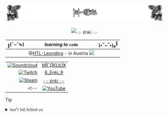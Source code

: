 <!-- STERNEN-NACHT - HEADER -->
<!--$$
\color {white}{\small ^｡ \qquad  ° \quad ^⋆ }\color {lightblue}{\normalsize \qquad  ^｡ }\color {deepskyblue}{\quad  \tiny ⋆  \space }\color {lightblue}{^ ﾟ \qquad }\color {lavendar}{｡ \quad \small ^⋆ }\color {white}{\quad  ⋆ }\color {deepskyblue}{\tiny ^｡ }\color {white}{\qquad \quad ﾟ \qquad \small ^⋆ }\color {lightblue}{\space \space  ｡ \tiny \quad ^｡ \space ^⋆ }\color {white}{\qquad ｡ \space ⋆ }\color {lightblue}{\quad ^｡ \space ^ ﾟ \quad ^⋆ }\color {deepskyblue}{\normalsize \qquad  ^｡ \quad  }\color {white}{\Huge ☾ \qquad }\color {lightblue}{\tiny ⋆  }\color {white}{\space ^ ﾟ }\color {deepskyblue}{\qquad ｡ \quad }\color {white}{\small ^⋆ \quad  ⋆ }\color {lightblue}{\tiny ^｡ \qquad }\color {deepskyblue}{\quad ﾟ }\color {lightblue}{\qquad \small ^⋆ }\color {white}{\space \space  ｡ \tiny \quad ^｡ }\color {deepskyblue}{\space ^⋆ }\color {lightblue}{\qquad ｡ \space ⋆}\color {white}{ \quad ^｡ \space ^ ﾟ}
$$
<!--
-->

<!-- FROHES NEUES JAHR - HEADER -->
<!--
$$
\color{bisque}{\large    ( \Huge ^ﾉ }
\color{black}{\large ◕}
\color{lightcoral}{\small ヮ}
\color{black}{\normalsize ◕}
\color{bisque}{\large  ) \large ^ﾉ }
\color{yellow}{\small \space ^* }
\color{white}{:}
\color{moccasin}{･ﾟ \space }
\color{yellow}{ ^✧ \qquad }
\color{seagreen}{\Huge ᴴᵃᵖᵖʸ \space\space ⁿᵉʷ \space\space ʸᵉᵃʳ }
\color{white}{ \qquad ^🍺} 
\color{bisque}{ \small ^٩}
\color{bisque}{\large ( }
\color{black}{\large ^■ }
\color{lightcoral}{\small ⌣ }
\color{black}{\large ^■}
\color{black}{\huge ^⫬ }
\color{bisque}{\normalsize ԅ}
\color{bisque}{\large ) }
$$
-->

<!-- LATEX - CODE - HEADER  -->
<!--
$$\color{bisque}{
📑 \Huge ( }
\color{white}{
\Huge ˆ }
\Large \color{white}{
⌣ }
\color{white}{
\Huge ˆ }
\color{bisque}{ԅ)}
\quad \small \color{green}{
... }
\large \color{lawngreen}{
code }
\small \color{green}{
... }
\color{bisque}{
\quad \Huge ( }
\color{pink}{
\large • }
\color{white}{
\Huge ‾ }
\color{white}{
\Large ⌣ }
\color{white}{
\Huge ‾ }
\color{pink}{
\large • }
\color{bisque}{
\Huge )و }
\color{white}{
\small 💾 }
$$ 
-->

<!-- STANDARD - CODE - HEADER -->
<!--
 <p align="center"> <sub>📑</sub>(ˆ⌣ˆԅ) ____ code ____ (•‾⌣‾•)و<sup>💾</sup> </p> 
-->

<!-- SOME OTHER - HEADERS -->

<!-- 
<p align="center">  (っ ºДº)っ ︵ ⌨ </p>

♥(ˆ⌣ˆԅ)

☚(ﾟヮﾟ☚)

(◍ᴗ◍)♡ ✧*。

🍺٩(º◡º )

(ﾉ◕ヮ◕)ﾉ*:･ﾟ✧ ✧ ･: *ヽ(◕ヮ◕ヽ)
-->

<div align="center">
 
<!--                          https://github.com/IxI-Enki/IxI-Enki/README.md    ==    Profile Page                          -->
![Lamassu_(x2)](https://github.com/IxI-Enki/IxI-Enki/blob/main/.dev/visual/Lamassu_IxI-Enki%20%5B(Fusszeile)(tiny)%5D.png?raw=true)
---

<div align="center">

![𓂍 ꂅnki 𓂍](https://github.com/user-attachments/assets/94314d75-af0b-4d02-882c-c83beea0f514)
<!--https://github.com/user-attachments/assets/ba059c5e-adfa-46c4-92bd-890cd7f8a913-->


</div>

  | <sub>📑</sub>(ˆ⌣ˆԅ) |                                  *learning to* `code`                                           | (•‾⌣‾•)و<sup>💾</sup> |
  |:-------------------- | :---------------------------------------------------------------------------------------------: | ----------------------: |
  |                      | @[HTL-Leonding](https://www.htl-leonding.at) - in Austria ![](https://flagcdn.com/16x12/at.png) |                         |

</div>

<div align="right">
 
|        |   |
|                                                  --:                                                |                            :-:                                         |   
|  [![Soundcloud](https://img.shields.io/badge/Soundcloud-FF3300?logo=Soundcloud&logoColor=white)](#) | [ ϺΪΓДКЏĿΪӾ](https://soundcloud.com/ix-ilukarim)                       |   
|  [![Twitch](https://img.shields.io/badge/Twitch-%239146FF.svg?logo=Twitch&logoColor=white)](#)      | [6_Enki_9](https://www.youtube.com/@JanRitt_IxI)                       |   
|  [![Steam](https://img.shields.io/badge/Steam-%23000000.svg?logo=steam&logoColor=white)](#)         | [𓂍 ꂅnki 𓂍 ](https://steamcommunity.com/profiles/76561198206790724/)  |  
<!-- |  [![YouTube](https://img.shields.io/badge/YouTube-%23FF0000.svg?logo=YouTube&logoColor=white)](#)   | [ J. R. ](https://www.youtube.com/@JanRitt_IxI)                        | -->       

</div> 

<!--   BADGES 
   [![Visual Studio](https://custom-icon-badges.demolab.com/badge/Visual%20Studio-5C2D91.svg?&logo=visual-studio&logoColor=white)](#)
   [![Visual Studio Code](https://custom-icon-badges.demolab.com/badge/Visual%20Studio%20Code-0078d7.svg?logo=vsc&logoColor=white)](#)
   [![Notepad++](https://img.shields.io/badge/Notepad++-90E59A.svg?&logo=notepad%2b%2b&logoColor=black)](#)
   [![Windows](https://custom-icon-badges.demolab.com/badge/Windows-0078D6?logo=windows11&logoColor=white)](#)
   [![Kali Linux](https://img.shields.io/badge/Kali%20Linux-557C94?logo=kalilinux&logoColor=fff)](#)
   [![Android](https://img.shields.io/badge/Android-3DDC84?logo=android&logoColor=white)](#)
   [![C#](https://custom-icon-badges.demolab.com/badge/C%23-%23239120.svg?logo=cshrp&logoColor=white)](#)
   [![Markdown](https://img.shields.io/badge/Markdown-%23000000.svg?logo=markdown&logoColor=white)](#)
   [![JavaScript](https://img.shields.io/badge/JavaScript-F7DF1E?logo=javascript&logoColor=000)](#)
   [![HTML](https://img.shields.io/badge/HTML-%23E34F26.svg?logo=html5&logoColor=white)](#)
   [![CSS](https://img.shields.io/badge/CSS-1572B6?logo=css3&logoColor=fff)](#)
   [![C](https://img.shields.io/badge/C-00599C?logo=c&logoColor=white)](#)
   [![Bash](https://img.shields.io/badge/Bash-4EAA25?logo=gnubash&logoColor=fff)](#)
   [![C++](https://img.shields.io/badge/C++-%2300599C.svg?logo=c%2B%2B&logoColor=white)](#)
   [![GitHub](https://img.shields.io/badge/GitHub-%23121011.svg?logo=github&logoColor=white)](#)
   [![Gmail](https://img.shields.io/badge/Gmail-D14836?logo=gmail&logoColor=white)](#)
   [![Twitch](https://img.shields.io/badge/Twitch-%239146FF.svg?logo=Twitch&logoColor=white)](#)
   [![WhatsApp](https://img.shields.io/badge/WhatsApp-25D366?logo=whatsapp&logoColor=white)](#)
   [![Soundcloud](https://img.shields.io/badge/Soundcloud-FF3300?logo=Soundcloud&logoColor=white)](#)
   [![YouTube](https://img.shields.io/badge/YouTube-%23FF0000.svg?logo=YouTube&logoColor=white)](#)
   [![Zsh](https://img.shields.io/badge/Zsh-F15A24?logo=zsh&logoColor=fff)](#)
   [![Steam](https://img.shields.io/badge/Steam-%23000000.svg?logo=steam&logoColor=white)](#)
   [![Unity](https://img.shields.io/badge/Unity-%23000000.svg?logo=unity&logoColor=white)](#)
   [![Godot Engine](https://img.shields.io/badge/Godot-%23FFFFFF.svg?logo=godot-engine)](#)
   [![NodeJS](https://img.shields.io/badge/Node.js-6DA55F?logo=node.js&logoColor=white)](#)
   [![Docker](https://img.shields.io/badge/Docker-2496ED?logo=docker&logoColor=fff)](#)
   [![Blazor](https://img.shields.io/badge/Blazor-512BD4?logo=blazor&logoColor=fff)](#)
   [[![.NET](https://img.shields.io/badge/.NET-512BD4?logo=dotnet&logoColor=fff)](#)
   [![Codecademy](https://img.shields.io/badge/Codecademy-%2321759B.svg?logo=codecademy&logoColor=white)](#)
   [![Coursera](https://img.shields.io/badge/Coursera-0056D2?logo=coursera&logoColor=fff)](#)
   [![freeCodeCamp](https://img.shields.io/badge/freeCodeCamp-0A0A23?logo=freecodecamp&logoColor=fff)](#)
   [![W3Schools](https://img.shields.io/badge/W3Schools-04AA6D?logo=w3schools&logoColor=fff)](#)
   [![ReadMe](https://img.shields.io/badge/ReadMe-018EF5?logo=readme&logoColor=fff)](#)
   [![Read the Docs](https://img.shields.io/badge/Read%20the%20Docs-8CA1AF?logo=readthedocs&logoColor=fff)](#)
   [![Gimp](https://img.shields.io/badge/Gimp-5C5543?logo=gimp&logoColor=white)](#)
   [![Adobe Premiere Pro](https://img.shields.io/badge/Adobe%20Premiere%20Pro-9999FF?logo=Adobe%20Premiere%20Pro&logoColor=white)](#)
   [![Adobe Photoshop](https://img.shields.io/badge/Adobe%20Photoshop-31A8FF?logo=Adobe%20Photoshop&logoColor=black)](#)
   [![Adobe Lightroom](https://img.shields.io/badge/Adobe%20Lightroom-31A8FF?logo=Adobe%20Lightroom&logoColor=white)](#)
   [![Oracle](https://img.shields.io/badge/Oracle-F80000?logo=oracle&logoColor=fff)](#)
   [![MySQL](https://img.shields.io/badge/MySQL-4479A1?logo=mysql&logoColor=fff)](#)
   [![Postgres](https://img.shields.io/badge/Postgres-%23316192.svg?logo=postgresql&logoColor=white)](#)
   [![Google Drive](https://img.shields.io/badge/Google%20Drive-4285F4?logo=googledrive&logoColor=fff)](#)
   [![Opera](https://img.shields.io/badge/Opera-FF1B2D?logo=Opera&logoColor=white)](#)
   [![Firefox](https://img.shields.io/badge/Firefox-FF7139?logo=Firefox&logoColor=white)](#)
   [![Brave](https://img.shields.io/badge/Brave-FB542B?logo=Brave&logoColor=white)](#)
   [![Opera GX](https://img.shields.io/badge/Opera%20GX-EE2950?logo=operagx&logoColor=fff)](#)
   [![Tor](https://img.shields.io/badge/Tor-7D4698?logo=Tor-Browser&logoColor=white)](#)
-->

<!-- Zalgo Text : ḏ͉̖̥̳̖̥̲̳̳͍̖͢ǫ̦̟͍̦͕͉n̨̫̟̟̦'̡͓͇̣̱̝ͅṯ̣͖̱̣̘̩̙̯̘̬͢ͅ f̢̲̳͇͕ą̥̮̝̖̯͖l͈̤̟̝̖͜ b̧̮̗̥͈̘̰̪͖͚̫͉ͅȩ̝̠͙͔͉̲̫͎͇ḩ̮̖̝̳̦̞i̱͕̲̬͓͇͎͜n̡̪͍̦̤͎̱ḑ͇͎̯̲̩̥̜̙̜̞̭ o̡͈̖̰̳͓̥̮͕n͎̭̣̩̮͜    https://fsymbols.com/generators/zalgo/    <sup>⁈</sup>(Ꜣꜥ<sub><sup>ノ</sup></sub>◥益<sub><sup>◤</sup></sub>)ノ    ֎ ֍ ۞⌡Ꙇ꙳  --> 


<!-- Symbols:      ¸｡﹀︿﹇﹈﹄﹉﹊﹋﹌﹍﹎﹏﹃﹂﹁︷︸ﾡ｣｢￢﹥﹤﹖﹗﹐﹑﹒﹔﹕  
丫 乂 丷 冫 十 彡 支 木 氵 灬 爪 爫 王 盺 ﾑ ｪ ｴ ｴ ﾵ ￂ ￆ ￔ ￕ ￖ ￂ ₰ ⺌ ⺍ ⺡ ⺣ ⺾ ⺿ ⼈ ⼗ 〄 〤〪〭〫〬 。 〇゙゙   
  ゙゚ ゛ ゜ ㄛ ㄚ ㆵ ㆶ ㆴ ㆳ ㆷ ㇗ ㇘ ㇄ ㇏  ﹐㇁㇓ ㇂ ⦿ ⦅ ⦆ ⤵ ⤴ 丨 亻 亅
  ၦ ၦၣ  န   ႙ၴူၣ    𝔣ⷵⷳﯨﹸ                              𝔡̷͔̟͓̦͍͖        -->                 
  <!--                                                                                                      "secret" Binary: 𝔡̥̩̥̥̩̩̥̩̥̩̩̥̩̩̩̩̥̩̩̩̥̥̩̩̥̩̩̩̥̩̥̥̥̩̥̥̥̥̥̥̩̩̥̩̥̥̩̥̩̩̥̩̩̥̩̩̩̥̥̥̥̥̩̩̥̩̩̩̩̥̩̩̩̥̥̩̥̥̩̩̩̥̩̥̥̥̩̩̥̥̥̥̩̥̩̩̥̩̩̩̥̥̩̩̩̥̩̥̥̥̥̩̥̥̥̥̥̩̩̩̥̥̩̩̥̩̩̩̥̩̥̥̥̩̩̩̥̩̥̩̥̩̩̥̥̩̩̥̥̩̩̥̥̩̩̥̥̥̩̥̥̥̥̥̥̩̩̥̩̥̥̥̥̩̩̥̥̥̩̥̩̥̩̩̩̥̥̩̥̥̥̩̩̥̥̩̥̩  𝔡𝔬𝔫'𝔱  𝔣𝔞𝔩𝔩 𝔟𝔢𝔥𝔦𝔫𝔡 𝔬𝔫 
                                                                                                                              = "most important things here"-->
  <!--- 𝔡̶̷͔̟͓̦͍͖


███████
█▄─▄▄▀█
██─██─█
▀▄▄▄▄▀▀                          ---->
 
> [!TIP]
> <details>  
>   <summary>  𝔡𝔬𝔫'𝔱  𝔣𝔞𝔩𝔩 𝔟𝔢𝔥𝔦𝔫𝔡 𝔬𝔫 </summary>  
>   —————————————————  
>   <!--  Links to the different coding language's and plattforms - shortcuts.  -->  
>   
> 📀 Shell <sub><sup>(zsh/bash)</sup></sub> → [ᵇᵒᵒᵏᵐᵃʳᵏˢ](https://github.com/IxI-Enki/IxI-Enki/blob/main/shell-library.md)  
> 💿 Batch  → [ᴇᴍᴘᴛʏLɪɴᴋ]()  
>   ‥‥‥‥‥‥‥‥‥‥‥‥‥‥‥‥‥‥‥‥  
> ⚙ C      → [ᵇᵒᵒᵏᵐᵃʳᵏˢ](https://github.com/IxI-Enki/IxI-Enki/blob/main/C-library.md)  
> ⚙ C++    → [ᴇᴍᴘᴛʏLɪɴᴋ]()  
> ⚙ C#     → [ᵇᵒᵒᵏᵐᵃʳᵏˢ](https://github.com/IxI-Enki/IxI-Enki/blob/main/C%23-library.md)  
>   ‥‥‥‥‥‥‥‥‥‥‥‥‥‥‥‥‥‥‥‥  
> 🧾 MD    → [ᴇᴍᴘᴛʏLɪɴᴋ]()   <!-- https://websiteberater.com/der-unterschied-zwischen-markup-und-markdown/ -->  
> 📄 HTML  → [ᵇᵒᵒᵏᵐᵃʳᵏˢ](https://github.com/IxI-Enki/IxI-Enki/blob/main/Html-library.md)  
> 📑 CSS   → [ᴇᴍᴘᴛʏLɪɴᴋ]()  
>   ‥‥‥‥‥‥‥‥‥‥‥‥‥‥‥‥‥‥‥‥  
> 🗄 SQL    → [ᵇᵒᵒᵏᵐᵃʳᵏˢ](https://github.com/IxI-Enki/IxI-Enki/blob/main/SQL-library.md)      
>   −−−−−−−−−−−−−−−−−−−−  
> 📡 GitHub         → [ᵇᵒᵒᵏᵐᵃʳᵏˢ](https://github.com/IxI-Enki/IxI-Enki/blob/main/GitHub-library.md)  
> 🖥 Visual Studio   → [ᵇᵒᵒᵏᵐᵃʳᵏˢ](https://github.com/IxI-Enki/IxI-Enki/blob/main/VisualStudio-library.md)  
>   —————————————————  
>   <!--  add further new expiriences here  -->   
> </details>  

